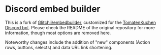 # Discord embed builder

This is a fork of [Glitchii/embedbuilder](https://github.com/Glitchii/embedbuilder), customized for the [TomatenKuchen Discord bot](https://tomatenkuchen.com). Please check the README of the original repository for more information, though most options are removed here.

Noteworthy changes include the addition of "new" components (Action rows, buttons, selects) and data URL link shortening.
